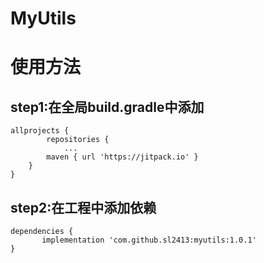 # MyUtils
# 使用方法
## step1:在全局build.gradle中添加
```
allprojects {
		repositories {
			...
		maven { url 'https://jitpack.io' }
	}
}
```

## step2:在工程中添加依赖
```
dependencies {
	   implementation 'com.github.sl2413:myutils:1.0.1'
}
```
